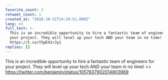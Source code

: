 ```yaml
---
favorite_count: 3
retweet_count: 1
created_at: "2018-10-31T14:29:51.000Z"
lang: en
full_text: >-
  This is an incredible opportunity to hire a fantastic team of engineers for
  your project. They will level up your tech AND your team in no time! &gt;&gt;
  https://t.co/YSpE41rJy1
replies: []
---
```


This is an incredible opportunity to hire a fantastic team of engineers for your
project. They will level up your tech AND your team in no time! &gt;&gt;
<https://twitter.com/benjamin/status/1057637902014803969>
